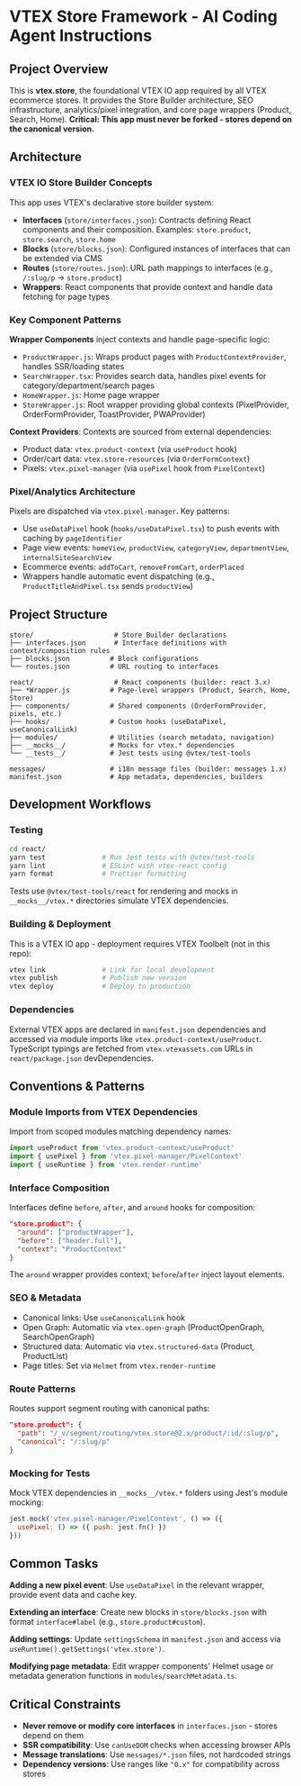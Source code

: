 # VTEX Store Framework - AI Coding Agent Instructions

## Project Overview

This is **vtex.store**, the foundational VTEX IO app required by all VTEX ecommerce stores. It provides the Store Builder architecture, SEO infrastructure, analytics/pixel integration, and core page wrappers (Product, Search, Home). **Critical: This app must never be forked - stores depend on the canonical version.**

## Architecture

### VTEX IO Store Builder Concepts

This app uses VTEX's declarative store builder system:

- **Interfaces** (`store/interfaces.json`): Contracts defining React components and their composition. Examples: `store.product`, `store.search`, `store.home`
- **Blocks** (`store/blocks.json`): Configured instances of interfaces that can be extended via CMS
- **Routes** (`store/routes.json`): URL path mappings to interfaces (e.g., `/:slug/p` → `store.product`)
- **Wrappers**: React components that provide context and handle data fetching for page types

### Key Component Patterns

**Wrapper Components** inject contexts and handle page-specific logic:
- `ProductWrapper.js`: Wraps product pages with `ProductContextProvider`, handles SSR/loading states
- `SearchWrapper.tsx`: Provides search data, handles pixel events for category/department/search pages  
- `HomeWrapper.js`: Home page wrapper
- `StoreWrapper.js`: Root wrapper providing global contexts (PixelProvider, OrderFormProvider, ToastProvider, PWAProvider)

**Context Providers**: Contexts are sourced from external dependencies:
- Product data: `vtex.product-context` (via `useProduct` hook)
- Order/cart data: `vtex.store-resources` (via `OrderFormContext`)
- Pixels: `vtex.pixel-manager` (via `usePixel` hook from `PixelContext`)

### Pixel/Analytics Architecture

Pixels are dispatched via `vtex.pixel-manager`. Key patterns:

- Use `useDataPixel` hook (`hooks/useDataPixel.tsx`) to push events with caching by `pageIdentifier`
- Page view events: `homeView`, `productView`, `categoryView`, `departmentView`, `internalSiteSearchView`
- Ecommerce events: `addToCart`, `removeFromCart`, `orderPlaced`
- Wrappers handle automatic event dispatching (e.g., `ProductTitleAndPixel.tsx` sends `productView`)

## Project Structure

```
store/                    # Store Builder declarations
├── interfaces.json       # Interface definitions with context/composition rules
├── blocks.json          # Block configurations
└── routes.json          # URL routing to interfaces

react/                    # React components (builder: react 3.x)
├── *Wrapper.js          # Page-level wrappers (Product, Search, Home, Store)
├── components/          # Shared components (OrderFormProvider, pixels, etc.)
├── hooks/               # Custom hooks (useDataPixel, useCanonicalLink)
├── modules/             # Utilities (search metadata, navigation)
├── __mocks__/           # Mocks for vtex.* dependencies
└── __tests__/           # Jest tests using @vtex/test-tools

messages/                # i18n message files (builder: messages 1.x)
manifest.json            # App metadata, dependencies, builders
```

## Development Workflows

### Testing

```bash
cd react/
yarn test              # Run Jest tests with @vtex/test-tools
yarn lint              # ESLint with vtex-react config
yarn format            # Prettier formatting
```

Tests use `@vtex/test-tools/react` for rendering and mocks in `__mocks__/vtex.*` directories simulate VTEX dependencies.

### Building & Deployment

This is a VTEX IO app - deployment requires VTEX Toolbelt (not in this repo):
```bash
vtex link              # Link for local development
vtex publish           # Publish new version
vtex deploy            # Deploy to production
```

### Dependencies

External VTEX apps are declared in `manifest.json` dependencies and accessed via module imports like `vtex.product-context/useProduct`. TypeScript typings are fetched from `vtex.vtexassets.com` URLs in `react/package.json` devDependencies.

## Conventions & Patterns

### Module Imports from VTEX Dependencies

Import from scoped modules matching dependency names:
```typescript
import useProduct from 'vtex.product-context/useProduct'
import { usePixel } from 'vtex.pixel-manager/PixelContext'
import { useRuntime } from 'vtex.render-runtime'
```

### Interface Composition

Interfaces define `before`, `after`, and `around` hooks for composition:
```json
"store.product": {
  "around": ["productWrapper"],
  "before": ["header.full"],
  "context": "ProductContext"
}
```

The `around` wrapper provides context; `before`/`after` inject layout elements.

### SEO & Metadata

- Canonical links: Use `useCanonicalLink` hook
- Open Graph: Automatic via `vtex.open-graph` (ProductOpenGraph, SearchOpenGraph)
- Structured data: Automatic via `vtex.structured-data` (Product, ProductList)
- Page titles: Set via `Helmet` from `vtex.render-runtime`

### Route Patterns

Routes support segment routing with canonical paths:
```json
"store.product": {
  "path": "/_v/segment/routing/vtex.store@2.x/product/:id/:slug/p",
  "canonical": "/:slug/p"
}
```

### Mocking for Tests

Mock VTEX dependencies in `__mocks__/vtex.*` folders using Jest's module mocking:
```javascript
jest.mock('vtex.pixel-manager/PixelContext', () => ({
  usePixel: () => ({ push: jest.fn() })
}))
```

## Common Tasks

**Adding a new pixel event**: Use `useDataPixel` in the relevant wrapper, provide event data and cache key.

**Extending an interface**: Create new blocks in `store/blocks.json` with format `interface#label` (e.g., `store.product#custom`).

**Adding settings**: Update `settingsSchema` in `manifest.json` and access via `useRuntime().getSettings('vtex.store')`.

**Modifying page metadata**: Edit wrapper components' Helmet usage or metadata generation functions in `modules/searchMetadata.ts`.

## Critical Constraints

- **Never remove or modify core interfaces** in `interfaces.json` - stores depend on them
- **SSR compatibility**: Use `canUseDOM` checks when accessing browser APIs
- **Message translations**: Use `messages/*.json` files, not hardcoded strings
- **Dependency versions**: Use ranges like `"0.x"` for compatibility across stores
